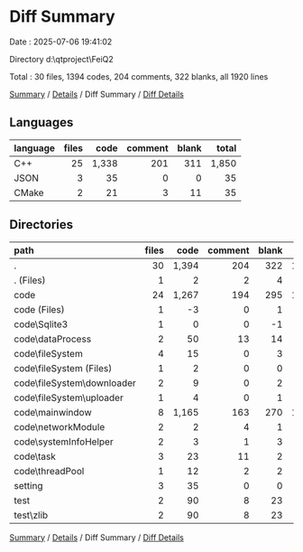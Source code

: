 # Diff Summary

Date : 2025-07-06 19:41:02

Directory d:\\qtproject\\FeiQ2

Total : 30 files,  1394 codes, 204 comments, 322 blanks, all 1920 lines

[Summary](results.md) / [Details](details.md) / Diff Summary / [Diff Details](diff-details.md)

## Languages
| language | files | code | comment | blank | total |
| :--- | ---: | ---: | ---: | ---: | ---: |
| C++ | 25 | 1,338 | 201 | 311 | 1,850 |
| JSON | 3 | 35 | 0 | 0 | 35 |
| CMake | 2 | 21 | 3 | 11 | 35 |

## Directories
| path | files | code | comment | blank | total |
| :--- | ---: | ---: | ---: | ---: | ---: |
| . | 30 | 1,394 | 204 | 322 | 1,920 |
| . (Files) | 1 | 2 | 2 | 4 | 8 |
| code | 24 | 1,267 | 194 | 295 | 1,756 |
| code (Files) | 1 | -3 | 0 | 1 | -2 |
| code\\Sqlite3 | 1 | 0 | 0 | -1 | -1 |
| code\\dataProcess | 2 | 50 | 13 | 14 | 77 |
| code\\fileSystem | 4 | 15 | 0 | 3 | 18 |
| code\\fileSystem (Files) | 1 | 2 | 0 | 0 | 2 |
| code\\fileSystem\\downloader | 2 | 9 | 0 | 2 | 11 |
| code\\fileSystem\\uploader | 1 | 4 | 0 | 1 | 5 |
| code\\mainwindow | 8 | 1,165 | 163 | 270 | 1,598 |
| code\\networkModule | 2 | 2 | 4 | 1 | 7 |
| code\\systemInfoHelper | 2 | 3 | 1 | 3 | 7 |
| code\\task | 3 | 23 | 11 | 2 | 36 |
| code\\threadPool | 1 | 12 | 2 | 2 | 16 |
| setting | 3 | 35 | 0 | 0 | 35 |
| test | 2 | 90 | 8 | 23 | 121 |
| test\\zlib | 2 | 90 | 8 | 23 | 121 |

[Summary](results.md) / [Details](details.md) / Diff Summary / [Diff Details](diff-details.md)